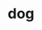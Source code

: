 ---
category: 3-letters
denotation: null
name: dog
reference_link: https://www.etymonline.com/word/dog
root_language: null
root_name: null
title: dog
type: free
word_sums:
- respelling: dog
  sum: 'Dog + '
---